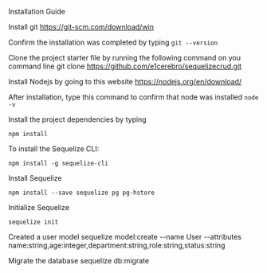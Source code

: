 Installation Guide

Install git
https://git-scm.com/download/win

Confirm the installation was completed by typing
``git --version``


Clone the project starter file by running the following command on you command line
git clone https://github.com/e1cerebro/sequelizecrud.git

Install Nodejs by going to this website
https://nodejs.org/en/download/

After installation, type this command to confirm that node was installed
``node -v``

Install the project dependencies by typing

``npm install``

To install the Sequelize CLI:

```npm install -g sequelize-cli```

Install Sequelize

``npm install --save sequelize pg pg-hstore``

Initialize Sequelize

``sequelize init``

Created a user model
sequelize model:create --name User --attributes name:string,age:integer,department:string,role:string,status:string 

Migrate the database
sequelize db:migrate 